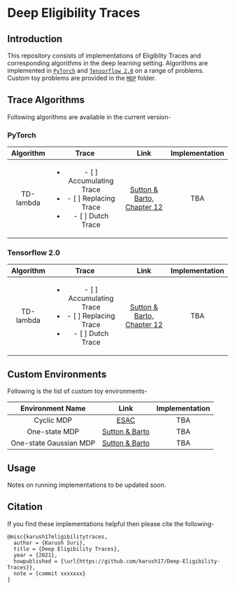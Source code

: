 # Deep Eligibility Traces

## Introduction
This repository consists of implementations of Eligiblity Traces and corresponding algorithms in the deep learning setting. Algorithms are implemented in [`PyTorch`]() and [`Tensorflow 2.0`]() on a range of problems. Custom toy problems are provided in the [`MDP`]() folder.

## Trace Algorithms
Following algorithms are available in the current version-

### PyTorch
|Algorithm|Trace|Link|Implementation|
|:-------:|:---:|:--:|:------------:|
|TD-lambda|<ul><li>- [ ] Accumulating Trace</li><li>- [ ] Replacing Trace</li><li>- [ ] Dutch Trace</li></ul>|[Sutton & Barto, Chapter 12](http://incompleteideas.net/book/RLbook2020.pdf)|TBA|

### Tensorflow 2.0
|Algorithm|Trace|Link|Implementation|
|:-------:|:---:|:--:|:------------:|
|TD-lambda|<ul><li>- [ ] Accumulating Trace</li><li>- [ ] Replacing Trace</li><li>- [ ] Dutch Trace</li></ul>|[Sutton & Barto, Chapter 12](http://incompleteideas.net/book/RLbook2020.pdf)|TBA|


## Custom Environments
Following is the list of custom toy environments-

|Environment Name|Link|Implementation|
|:--------------:|:--:|:------------:|
|Cyclic MDP|[ESAC]()|TBA|
|One-state MDP|[Sutton & Barto]()|TBA|
|One-state Gaussian MDP|[Sutton & Barto]()|TBA|

## Usage
Notes on running implementations to be updated soon.

## Citation
If you find these implementations helpful then please cite the following-
```
@misc{karush17eligibilitytraces,
  author = {Karush Suri},
  title = {Deep Eligibility Traces},
  year = {2021},
  howpublished = {\url{https://github.com/karush17/Deep-Eligibility-Traces}},
  note = {commit xxxxxxx}
}
```


